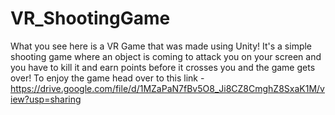 # VR_ShootingGame
What you see here is a VR Game that was made using Unity! It's a simple shooting game where an object is coming to attack you on your screen and you have to kill it and earn points before it crosses you and the game gets over! To enjoy the game head over to this link - https://drive.google.com/file/d/1MZaPaN7fBv5O8_Ji8CZ8CmghZ8SxaK1M/view?usp=sharing
